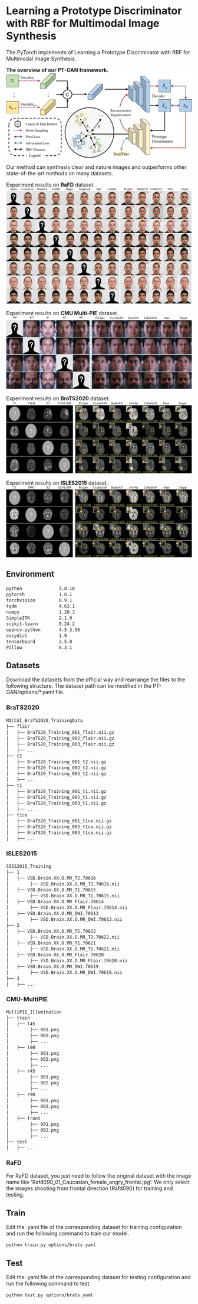 # Learning a Prototype Discriminator with RBF for Multimodal Image Synthesis

The PyTorch implements of Learning a Prototype Discriminator with RBF for Multimodal Image Synthesis.

**The overview of our PT-GAN framework.**
<img src="images/framework.jpg"/>


Our method can synthesis clear and nature images and outperforms other state-of-the-art methods on many datasets.

Experiment results on **RaFD** dataset.
<img src="images/comparison_rafd.jpg"/>

Experiment results on **CMU Multi-PIE** dataset.
<img src="images/comparison_multipie.jpg"/>

Experiment results on **BraTS2020** dataset.
<img src="images/comparison_brats.jpg"/>

Experiment results on **ISLES2015** dataset.
<img src="images/comparison_isles.jpg"/>

## Environment
```
python              3.8.10
pytorch             1.8.1
torchvision         0.9.1
tqdm                4.62.1
numpy               1.20.3
SimpleITK           2.1.0
scikit-learn        0.24.2
opencv-python       4.5.3.56
easydict            1.9
tensorboard         2.5.0
Pillow              8.3.1
```
## Datasets
Download the datasets from the official way and rearrange the files to the following structure.
The dataset path can be modified in the PT-GAN/options/\*.yaml file.
### BraTS2020
```
MICCAI_BraTS2020_TrainingData
├── flair
│   ├── BraTS20_Training_001_flair.nii.gz
│   ├── BraTS20_Training_002_flair.nii.gz
│   ├── BraTS20_Training_003_flair.nii.gz
│   ├── ...
├── t2
│   ├── BraTS20_Training_001_t2.nii.gz
│   ├── BraTS20_Training_002_t2.nii.gz
│   ├── BraTS20_Training_003_t2.nii.gz
│   ├── ...
├── t1
│   ├── BraTS20_Training_001_t1.nii.gz
│   ├── BraTS20_Training_002_t1.nii.gz
│   ├── BraTS20_Training_003_t1.nii.gz
│   ├── ...
├── t1ce
│   ├── BraTS20_Training_001_t1ce.nii.gz
│   ├── BraTS20_Training_002_t1ce.nii.gz
│   ├── BraTS20_Training_003_t1ce.nii.gz
│   ├── ...
```
### ISLES2015
```
SISS2015_Training
├── 1
│   ├── VSD.Brain.XX.O.MR_T2.70616
│        ├── VSD.Brain.XX.O.MR_T2.70616.nii
│   ├── VSD.Brain.XX.O.MR_T1.70615
│        ├── VSD.Brain.XX.O.MR_T1.70615.nii
│   ├── VSD.Brain.XX.O.MR_Flair.70614
│        ├── VSD.Brain.XX.O.MR_Flair.70614.nii
│   ├── VSD.Brain.XX.O.MR_DWI.70613
│        ├── VSD.Brain.XX.O.MR_DWI.70613.nii
├── 2
│   ├── VSD.Brain.XX.O.MR_T2.70622
│        ├── VSD.Brain.XX.O.MR_T2.70622.nii
│   ├── VSD.Brain.XX.O.MR_T1.70621
│        ├── VSD.Brain.XX.O.MR_T1.70621.nii
│   ├── VSD.Brain.XX.O.MR_Flair.70620
│        ├── VSD.Brain.XX.O.MR_Flair.70620.nii
│   ├── VSD.Brain.XX.O.MR_DWI.70619
│        ├── VSD.Brain.XX.O.MR_DWI.70619.nii
├── 3
│   ├── ...
```

### CMU-MultiPIE
```
MultiPIE_Illumination
├── train
│   ├── l45
│        ├── 001.png
│        ├── 002.png
│        ├── ...
│   ├── l90
│        ├── 001.png
│        ├── 002.png
│        ├── ...
│   ├── r45
│        ├── 001.png
│        ├── 002.png
│        ├── ...
│   ├── r90
│        ├── 001.png
│        ├── 002.png
│        ├── ...
│   ├── front
│        ├── 001.png
│        ├── 002.png
│        ├── ...
├── test
│   ├── ...
```

### RaFD
For RaFD dataset, you just need to follow the original dataset with the image name like 'Rafd090_01_Caucasian_female_angry_frontal.jpg'. We only select the images shooting from frontal direction (Rafd090) for training and testing.

## Train
Edit the .yaml file of the corresponding dataset for training configuration and run the following command to train our model.
```
python train.py options/brats.yaml
```

## Test
Edit the .yaml file of the corresponding dataset for testing configuration and run the following command to test.
```
python test.py options/brats.yaml
```
